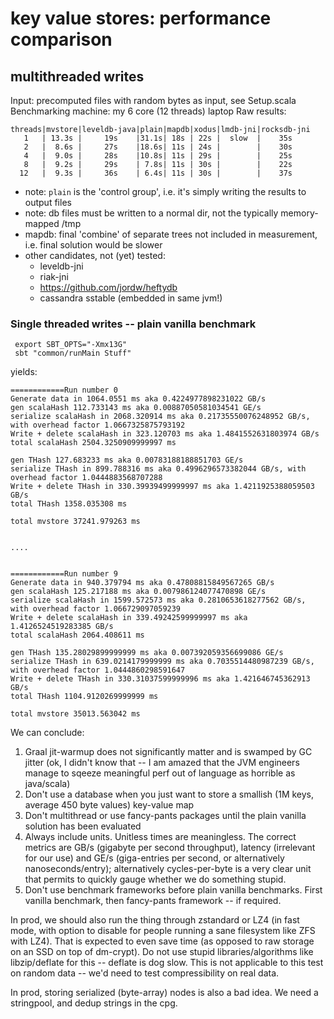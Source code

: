 # key value stores: performance comparison 

## multithreaded writes
Input: precomputed files with random bytes as input, see Setup.scala
Benchmarking machine: my 6 core (12 threads) laptop 
Raw results:

```
threads|mvstore|leveldb-java|plain|mapdb|xodus|lmdb-jni|rocksdb-jni
   1   | 13.3s |     19s    |31.1s| 18s | 22s |  slow  |    35s
   2   |  8.6s |     27s    |18.6s| 11s | 24s |        |    30s
   4   |  9.0s |     28s    |10.8s| 11s | 29s |        |    25s
   8   |  9.2s |     29s    | 7.8s| 11s | 30s |        |    22s
  12   |  9.3s |     36s    | 6.4s| 11s | 30s |        |    37s
```
  
* note: `plain` is the 'control group', i.e. it's simply writing the results to output files
* note: db files must be written to a normal dir, not the typically memory-mapped /tmp
* mapdb: final 'combine' of separate trees not included in measurement, i.e. final solution would be slower
* other candidates, not (yet) tested:
  * leveldb-jni
  * riak-jni
  * https://github.com/jordw/heftydb
  * cassandra sstable (embedded in same jvm!)

### Single threaded writes -- plain vanilla benchmark

```
 export SBT_OPTS="-Xmx13G"
 sbt "common/runMain Stuff"
```
 yields:

```
============Run number 0
Generate data in 1064.0551 ms aka 0.4224977898231022 GB/s
gen scalaHash 112.733143 ms aka 0.00887050581034541 GE/s
serialize scalaHash in 2068.320914 ms aka 0.21735550076248952 GB/s, with overhead factor 1.0667325875793192
Write + delete scalaHash in 323.120703 ms aka 1.4841552631803974 GB/s
total scalaHash 2504.3250909999997 ms

gen THash 127.683233 ms aka 0.00783188188851703 GE/s
serialize THash in 899.788316 ms aka 0.4996296573382044 GB/s, with overhead factor 1.0444883568707288
Write + delete THash in 330.39939499999997 ms aka 1.4211925388059503 GB/s
total THash 1358.035308 ms

total mvstore 37241.979263 ms


....


============Run number 9
Generate data in 940.379794 ms aka 0.47808815849567265 GB/s
gen scalaHash 125.217188 ms aka 0.007986124077470898 GE/s
serialize scalaHash in 1599.572573 ms aka 0.2810653618277562 GB/s, with overhead factor 1.066729097059239
Write + delete scalaHash in 339.49242599999997 ms aka 1.4126524519283385 GB/s
total scalaHash 2064.408611 ms

gen THash 135.28029899999999 ms aka 0.007392059356699086 GE/s
serialize THash in 639.0214179999999 ms aka 0.7035514480987239 GB/s, with overhead factor 1.0444860298591647
Write + delete THash in 330.31037599999996 ms aka 1.421646745362913 GB/s
total THash 1104.9120269999999 ms

total mvstore 35013.563042 ms

```
We can conclude:
1. Graal jit-warmup does not significantly matter and is swamped by GC jitter (ok, I didn't know that -- I am amazed that the JVM engineers manage to sqeeze meaningful perf out of language as horrible as java/scala)
2. Don't use a database when you just want to store a smallish (1M keys, average 450 byte values) key-value map
3. Don't multithread or use fancy-pants packages until the plain vanilla solution has been evaluated
4. Always include units. Unitless times are meaningless. The correct metrics are GB/s (gigabyte per second throughput), latency (irrelevant for our use) and GE/s (giga-entries per second, or alternatively nanoseconds/entry); alternatively cycles-per-byte is a very clear unit that permits to quickly gauge whether we do something stupid.
5. Don't use benchmark frameworks before plain vanilla benchmarks. First vanilla benchmark, then fancy-pants framework -- if required.

In prod, we should also run the thing through zstandard or LZ4 (in fast mode, with option to disable for people running a sane filesystem like ZFS with LZ4). That is expected to even save time (as opposed to raw storage on an SSD on top of dm-crypt). Do not use stupid libraries/algorithms like libzip/deflate for this -- deflate is dog slow. This is not applicable to this test on random data -- we'd need to test compressibility on real data.

In prod, storing serialized (byte-array) nodes is also a bad idea. We need a stringpool, and dedup strings in the cpg.